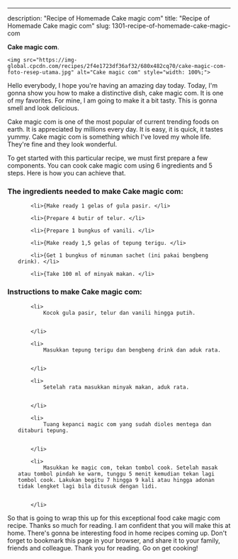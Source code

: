 ---
description: "Recipe of Homemade Cake magic com"
title: "Recipe of Homemade Cake magic com"
slug: 1301-recipe-of-homemade-cake-magic-com

<p>
	<strong>Cake magic com</strong>. 
	
</p>
<p>
	
	<img src="https://img-global.cpcdn.com/recipes/2f4e1723df36af32/680x482cq70/cake-magic-com-foto-resep-utama.jpg" alt="Cake magic com" style="width: 100%;">
	
	
</p>
<p>
	Hello everybody, I hope you're having an amazing day today. Today, I'm gonna show you how to make a distinctive dish, cake magic com. It is one of my favorites. For mine, I am going to make it a bit tasty. This is gonna smell and look delicious.
</p>
	
<p>
	
</p>
<p>
	Cake magic com is one of the most popular of current trending foods on earth. It is appreciated by millions every day. It is easy, it is quick, it tastes yummy. Cake magic com is something which I've loved my whole life. They're fine and they look wonderful.
</p>

<p>
To get started with this particular recipe, we must first prepare a few components. You can cook cake magic com using 6 ingredients and 5 steps. Here is how you can achieve that.
</p>

<h3>The ingredients needed to make Cake magic com:</h3>

<ol>
	
		<li>{Make ready 1 gelas of gula pasir. </li>
	
		<li>{Prepare 4 butir of telur. </li>
	
		<li>{Prepare 1 bungkus of vanili. </li>
	
		<li>{Make ready 1,5 gelas of tepung terigu. </li>
	
		<li>{Get 1 bungkus of minuman sachet (ini pakai bengbeng drink). </li>
	
		<li>{Take 100 ml of minyak makan. </li>
	
</ol>
<p>
	
</p>

<h3>Instructions to make Cake magic com:</h3>

<ol>
	
		<li>
			Kocok gula pasir, telur dan vanili hingga putih.
			
			
		</li>
	
		<li>
			Masukkan tepung terigu dan bengbeng drink dan aduk rata.
			
			
		</li>
	
		<li>
			Setelah rata masukkan minyak makan, aduk rata.
			
			
		</li>
	
		<li>
			Tuang kepanci magic com yang sudah dioles mentega dan ditaburi tepung.
			
			
		</li>
	
		<li>
			Masukkan ke magic com, tekan tombol cook. Setelah masak atau tombol pindah ke warm, tunggu 5 menit kemudian tekan lagi tombol cook. Lakukan begitu 7 hingga 9 kali atau hingga adonan tidak lengket lagi bila ditusuk dengan lidi.
			
			
		</li>
	
</ol>

<p>
	
</p>

<p>
	So that is going to wrap this up for this exceptional food cake magic com recipe. Thanks so much for reading. I am confident that you will make this at home. There's gonna be interesting food in home recipes coming up. Don't forget to bookmark this page in your browser, and share it to your family, friends and colleague. Thank you for reading. Go on get cooking!
</p>
